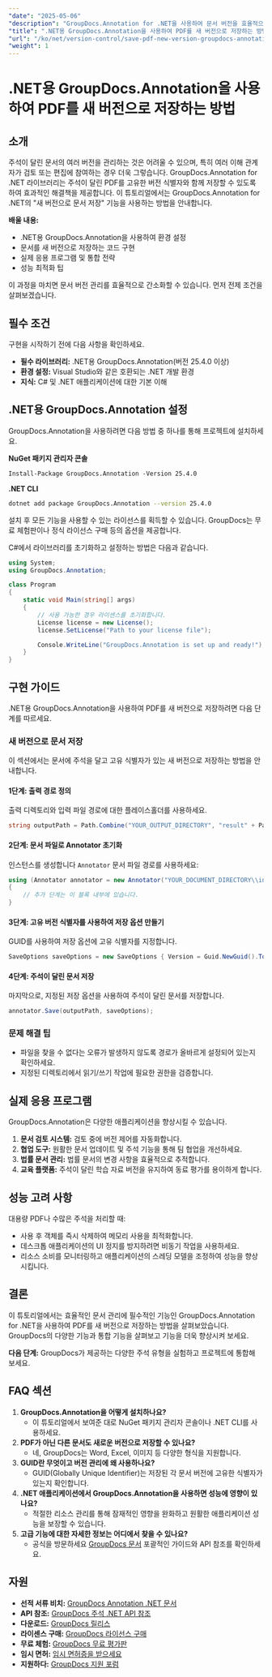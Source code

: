 ```yaml
---
"date": "2025-05-06"
"description": "GroupDocs.Annotation for .NET을 사용하여 문서 버전을 효율적으로 관리하는 방법을 알아보세요. 이 가이드에서는 설정, 구현 및 실제 적용 사례를 다룹니다."
"title": ".NET용 GroupDocs.Annotation을 사용하여 PDF를 새 버전으로 저장하는 방법 - 단계별 가이드"
"url": "/ko/net/version-control/save-pdf-new-version-groupdocs-annotation-net/"
"weight": 1
---
```


# .NET용 GroupDocs.Annotation을 사용하여 PDF를 새 버전으로 저장하는 방법

## 소개

주석이 달린 문서의 여러 버전을 관리하는 것은 어려울 수 있으며, 특히 여러 이해 관계자가 검토 또는 편집에 참여하는 경우 더욱 그렇습니다. GroupDocs.Annotation for .NET 라이브러리는 주석이 달린 PDF를 고유한 버전 식별자와 함께 저장할 수 있도록 하여 효과적인 해결책을 제공합니다. 이 튜토리얼에서는 GroupDocs.Annotation for .NET의 "새 버전으로 문서 저장" 기능을 사용하는 방법을 안내합니다.

**배울 내용:**
- .NET용 GroupDocs.Annotation을 사용하여 환경 설정
- 문서를 새 버전으로 저장하는 코드 구현
- 실제 응용 프로그램 및 통합 전략
- 성능 최적화 팁

이 과정을 마치면 문서 버전 관리를 효율적으로 간소화할 수 있습니다. 먼저 전제 조건을 살펴보겠습니다.

## 필수 조건

구현을 시작하기 전에 다음 사항을 확인하세요.
- **필수 라이브러리:** .NET용 GroupDocs.Annotation(버전 25.4.0 이상)
- **환경 설정:** Visual Studio와 같은 호환되는 .NET 개발 환경
- **지식:** C# 및 .NET 애플리케이션에 대한 기본 이해

## .NET용 GroupDocs.Annotation 설정

GroupDocs.Annotation을 사용하려면 다음 방법 중 하나를 통해 프로젝트에 설치하세요.

**NuGet 패키지 관리자 콘솔**
```plaintext
Install-Package GroupDocs.Annotation -Version 25.4.0
```

**.NET CLI**
```bash
dotnet add package GroupDocs.Annotation --version 25.4.0
```

설치 후 모든 기능을 사용할 수 있는 라이선스를 획득할 수 있습니다. GroupDocs는 무료 체험판이나 정식 라이선스 구매 등의 옵션을 제공합니다.

C#에서 라이브러리를 초기화하고 설정하는 방법은 다음과 같습니다.
```csharp
using System;
using GroupDocs.Annotation;

class Program
{
    static void Main(string[] args)
    {
        // 사용 가능한 경우 라이센스를 초기화합니다.
        License license = new License();
        license.SetLicense("Path to your license file");

        Console.WriteLine("GroupDocs.Annotation is set up and ready!");
    }
}
```

## 구현 가이드

.NET용 GroupDocs.Annotation을 사용하여 PDF를 새 버전으로 저장하려면 다음 단계를 따르세요.

### 새 버전으로 문서 저장

이 섹션에서는 문서에 주석을 달고 고유 식별자가 있는 새 버전으로 저장하는 방법을 안내합니다.

#### 1단계: 출력 경로 정의
출력 디렉토리와 입력 파일 경로에 대한 플레이스홀더를 사용하세요.
```csharp
string outputPath = Path.Combine("YOUR_OUTPUT_DIRECTORY", "result" + Path.GetExtension("YOUR_DOCUMENT_DIRECTORY\\input.pdf"));
```

#### 2단계: 문서 파일로 Annotator 초기화
인스턴스를 생성합니다 `Annotator` 문서 파일 경로를 사용하세요:
```csharp
using (Annotator annotator = new Annotator("YOUR_DOCUMENT_DIRECTORY\\input.pdf"))
{
    // 추가 단계는 이 블록 내부에 있습니다.
}
```

#### 3단계: 고유 버전 식별자를 사용하여 저장 옵션 만들기
GUID를 사용하여 저장 옵션에 고유 식별자를 지정합니다.
```csharp
SaveOptions saveOptions = new SaveOptions { Version = Guid.NewGuid().ToString() };
```

#### 4단계: 주석이 달린 문서 저장
마지막으로, 지정된 저장 옵션을 사용하여 주석이 달린 문서를 저장합니다.
```csharp
annotator.Save(outputPath, saveOptions);
```

### 문제 해결 팁
- 파일을 찾을 수 없다는 오류가 발생하지 않도록 경로가 올바르게 설정되어 있는지 확인하세요.
- 지정된 디렉토리에서 읽기/쓰기 작업에 필요한 권한을 검증합니다.

## 실제 응용 프로그램

GroupDocs.Annotation은 다양한 애플리케이션을 향상시킬 수 있습니다.
1. **문서 검토 시스템:** 검토 중에 버전 제어를 자동화합니다.
2. **협업 도구:** 원활한 문서 업데이트 및 주석 기능을 통해 팀 협업을 개선하세요.
3. **법률 문서 관리:** 법률 문서의 변경 사항을 효율적으로 추적합니다.
4. **교육 플랫폼:** 주석이 달린 학습 자료 버전을 유지하여 동료 평가를 용이하게 합니다.

## 성능 고려 사항
대용량 PDF나 수많은 주석을 처리할 때:
- 사용 후 객체를 즉시 삭제하여 메모리 사용을 최적화합니다.
- 데스크톱 애플리케이션의 UI 정지를 방지하려면 비동기 작업을 사용하세요.
- 리소스 소비를 모니터링하고 애플리케이션의 스레딩 모델을 조정하여 성능을 향상시킵니다.

## 결론
이 튜토리얼에서는 효율적인 문서 관리에 필수적인 기능인 GroupDocs.Annotation for .NET을 사용하여 PDF를 새 버전으로 저장하는 방법을 살펴보았습니다. GroupDocs의 다양한 기능과 통합 기능을 살펴보고 기능을 더욱 향상시켜 보세요.

**다음 단계:** GroupDocs가 제공하는 다양한 주석 유형을 실험하고 프로젝트에 통합해 보세요.

## FAQ 섹션
1. **GroupDocs.Annotation을 어떻게 설치하나요?**
   - 이 튜토리얼에서 보여준 대로 NuGet 패키지 관리자 콘솔이나 .NET CLI를 사용하세요.
2. **PDF가 아닌 다른 문서도 새로운 버전으로 저장할 수 있나요?**
   - 네, GroupDocs는 Word, Excel, 이미지 등 다양한 형식을 지원합니다.
3. **GUID란 무엇이고 버전 관리에 왜 사용하나요?**
   - GUID(Globally Unique Identifier)는 저장된 각 문서 버전에 고유한 식별자가 있는지 확인합니다.
4. **.NET 애플리케이션에서 GroupDocs.Annotation을 사용하면 성능에 영향이 있나요?**
   - 적절한 리소스 관리를 통해 잠재적인 영향을 완화하고 원활한 애플리케이션 성능을 보장할 수 있습니다.
5. **고급 기능에 대한 자세한 정보는 어디에서 찾을 수 있나요?**
   - 공식을 방문하세요 [GroupDocs 문서](https://docs.groupdocs.com/annotation/net/) 포괄적인 가이드와 API 참조를 확인하세요.

## 자원
- **선적 서류 비치:** [GroupDocs Annotation .NET 문서](https://docs.groupdocs.com/annotation/net/)
- **API 참조:** [GroupDocs 주석 .NET API 참조](https://reference.groupdocs.com/annotation/net/)
- **다운로드:** [GroupDocs 릴리스](https://releases.groupdocs.com/annotation/net/)
- **라이센스 구매:** [GroupDocs 라이선스 구매](https://purchase.groupdocs.com/buy)
- **무료 체험:** [GroupDocs 무료 평가판](https://releases.groupdocs.com/annotation/net/)
- **임시 면허:** [임시 면허증을 받으세요](https://purchase.groupdocs.com/temporary-license/)
- **지원하다:** [GroupDocs 지원 포럼](https://forum.groupdocs.com/c/annotation/)